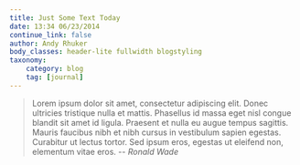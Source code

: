 ```yaml
---
title: Just Some Text Today
date: 13:34 06/23/2014 
continue_link: false
author: Andy Rhuker
body_classes: header-lite fullwidth blogstyling
taxonomy:
    category: blog
    tag: [journal]
---
```


> Lorem ipsum dolor sit amet, consectetur adipiscing elit. Donec ultricies tristique nulla et mattis. Phasellus id massa eget nisl congue blandit sit amet id ligula. Praesent et nulla eu augue tempus sagittis. Mauris faucibus nibh et nibh cursus in vestibulum sapien egestas. Curabitur ut lectus tortor. Sed ipsum eros, egestas ut eleifend non, elementum vitae eros. 
> -- <cite> Ronald Wade</cite>

